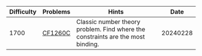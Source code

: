 | Difficulty | Problems | Hints | Date |
| -------- | -------- | -------- | -------- |
| 1700 | [CF1260C](https://codeforces.com/problemset/problem/1260/C) | Classic number theory problem. Find where the constraints are the most binding. | 20240228 |
